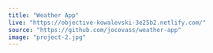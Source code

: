 ```yaml
---
title: "Weather App"
live: "https://objective-kowalevski-3e25b2.netlify.com/"
source: "https://github.com/jocovass/weather-app"
image: "project-2.jpg"
---
```

